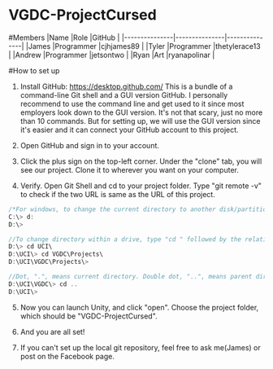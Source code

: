 # VGDC-ProjectCursed

#Members
|Name			|Role			|GitHub			|
|---------------|---------------|---------------|
|James			|Programmer		|cjhjames89		|
|Tyler			|Programmer		|thetylerace13	|
|Andrew			|Programmer		|jetsontwo		|
|Ryan			|Art			|ryanapolinar	|



#How to set up
1.	Install GitHub: https://desktop.github.com/
	This is a bundle of a command-line Git shell and a GUI version GitHub. I personally recommend to use the command line and get used to it since most employers look down to the GUI version. It's not that scary, just no more than 10 commands.
	But for setting up, we will use the GUI version since it's easier and it can connect your GitHub account to this project.

2.	Open GitHub and sign in to your account.

3.	Click the plus sign on the top-left corner. Under the "clone" tab, you will see our project. Clone it to wherever you want on your computer.

4.	Verify. Open Git Shell and cd to your project folder. Type "git remote -v" to check if the two URL is same as the URL of this project.

```c#
/*For windows, to change the current directory to another disk/partition/volume/drive, just type the letter of the volume followed by a colon: */
C:\> d:
D:\>

//To change directory within a drive, type "cd " followed by the relative path:
D:\> cd UCI\
D:\UCI\> cd VGDC\Projects\
D:\UCI\VGDC\Projects\> 

//Dot, ".", means current directory. Double dot, "..", means parent directory:
D:\UCI\VGDC\> cd ..
D:\UCI\>
```

5.	Now you can launch Unity, and click "open". Choose the project folder, which should be "VGDC-ProjectCursed".
	
6.	And you are all set!

7.	If you can't set up the local git repository, feel free to ask me(James) or post on the Facebook page.
